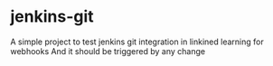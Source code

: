 # jenkins-git

A simple project to test jenkins git integration in linkined learning for webhooks
And it should be triggered by any change
